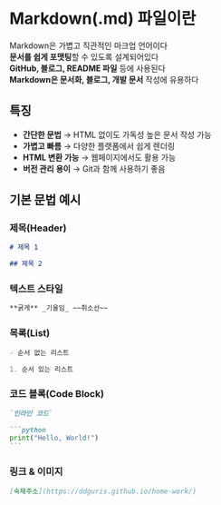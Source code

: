 # Markdown(.md) 파일이란

Markdown은 가볍고 직관적인 마크업 언어이다  
**문서를 쉽게 포맷팅**할 수 있도록 설계되어있다  
**GitHub, 블로그, README 파일** 등에 사용된다  
**Markdown은 문서화, 블로그, 개발 문서** 작성에 유용하다

## 특징

- **간단한 문법** → HTML 없이도 가독성 높은 문서 작성 가능
- **가볍고 빠름** → 다양한 플랫폼에서 쉽게 렌더링
- **HTML 변환 가능** → 웹페이지에서도 활용 가능
- **버전 관리 용이** → Git과 함께 사용하기 좋음

## 기본 문법 예시

### 제목(Header)

```md
# 제목 1

## 제목 2
```

### 텍스트 스타일

```md
**굵게** _기울임_ ~~취소선~~
```

### 목록(List)

```md
- 순서 없는 리스트

1. 순서 있는 리스트
```

### 코드 블록(Code Block)

````md
`인라인 코드`

```python
print("Hello, World!")
```
````

### 링크 & 이미지

```md
[숙제주소](https://ddguris.github.io/home-work/)
```
